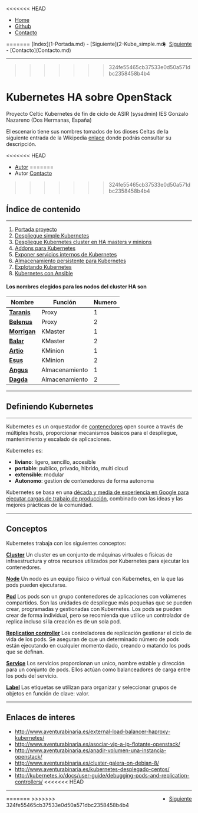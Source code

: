 <<<<<<< HEAD
<div id="header"> 
 <ul>
  <li><a class="active" href="1-Portada.md">Home</a></li>
  <li><a class="bar" href="https://github.com/Tedezed/Celtic-Kubernetes">Github</a></li>
  <li style="float:bottom"><a class="bar" href="Contacto.md">Contacto</a></li>
</ul>
</div>
<div id="control"> 
 <ul>
  <li style="float:right"><a class="next" href="2-Kube_simple.md">Siguiente</a></li>
</ul>
</div>
=======
[Index](1-Portada.md) - [Siguiente](2-Kube_simple.md) - [Contacto](Contacto.md)

---------------------------------
>>>>>>> 324fe55465cb37533e0d50a571dbc2358458b4b4

Kubernetes HA sobre OpenStack
=============================

Proyecto Celtic Kubernetes de fin de ciclo de ASIR (sysadmin) IES Gonzalo Nazareno (Dos Hermanas, España)

El escenario tiene sus nombres tomados de los dioses Celtas de la siguiente entrada de la Wikipedia [enlace](https://es.wikipedia.org/wiki/Categor%C3%ADa:Dioses_celtas) donde podrás consultar su descripción.

<<<<<<< HEAD
* [Autor](Contacto.md)
=======
* Autor [Contacto](Contacto.md)
>>>>>>> 324fe55465cb37533e0d50a571dbc2358458b4b4

Índice de contenido
-------------------
*******************
1. [Portada proyecto](1-Portada.md)
2. [Despliegue simple Kubernetes](2-Kube_simple.md)
3. [Despliegue Kubernetes cluster en HA masters y minions](3-Kube_HA_pcs.md)
4. [Addons para Kubernetes](4-Addons.md)
5. [Exponer servicios internos de Kubernetes](5-Exponer_svc.md)
6. [Almacenamiento persistente para Kubernetes](6-Almacenamiento.md)
7. [Explotando Kubernetes](7-Explotando_kubernetes.md)
8. [Kubernetes con Ansible](8-Kubernetes_ansible.md)

#### Los nombres elegidos para los nodos del cluster HA son

| Nombre      | Función         | Numero  |
|-------------------|-----------------------|-----------|
| [**Taranis**](https://es.wikipedia.org/wiki/Taranis)    | Proxy         | 1     |
| [**Belenus**](https://es.wikipedia.org/wiki/Belenus)    | Proxy         | 2     |
| [**Morrigan**](https://es.wikipedia.org/wiki/Morrigan)    | KMaster         | 1     | 
| [**Balar**](https://es.wikipedia.org/wiki/Balar)      | KMaster         | 2     |
| [**Artio**](https://es.wikipedia.org/wiki/Artio)      | KMinion       | 1     |
| [**Esus**](https://es.wikipedia.org/wiki/Esus)    | KMinion         | 2     |
| [**Angus**](https://es.wikipedia.org/wiki/Angus_(mitología))      | Almacenamiento    | 1     |
| [**Dagda**](https://es.wikipedia.org/wiki/Dagda)      | Almacenamiento    | 2     | 

-----------------------------

## Definiendo Kubernetes

<hr>

Kubernetes es un orquestador de [contenedores](https://github.com/kubernetes/kubernetes/wiki/Why-Kubernetes%3F#why-containers) open source a través de múltiples hosts, proporcionar mecanismos básicos para el despliegue, mantenimiento y escalado de aplicaciones.

Kubernetes es:

* **liviano**: ligero, sencillo, accesible
* **portable**: publico, privado, hibrido, multi cloud
* **extensible**: modular
* **Autonomo**: gestion de contenedores de forma autonoma

Kubernetes se basa en una [década y media de experiencia en Google para ejecutar cargas de trabajo de producción](https://research.google.com/pubs/pub43438.html), combinado con las ideas y las mejores prácticas de la comunidad.

<hr>

## Conceptos

Kubernetes trabaja con los siguientes conceptos:

[**Cluster**](https://github.com/kubernetes/kubernetes/blob/master/docs/admin/README.md)
Un cluster es un conjunto de máquinas virtuales o físicas de infraestructura y otros recursos utilizados por Kubernetes para ejecutar los contenedores. 

[**Node**](https://github.com/kubernetes/kubernetes/blob/master/docs/admin/node.md)
Un nodo es un equipo físico o virtual con Kubernetes, en la que las pods pueden ejecutarse.

[**Pod**](https://github.com/kubernetes/kubernetes/blob/master/docs/user-guide/pods.md)
Los pods son un grupo contenedores de aplicaciones con volúmenes compartidos. Son las unidades de despliegue más pequeñas que se pueden crear, programadas y gestionadas con Kubernetes. Los pods se pueden crear de forma individual, pero se recomienda que utilice un controlador de replica incluso si la creación es de un sola pod.

[**Replication controller**](docs/user-guide/replication-controller.md)
Los controladores de replicación gestionar el ciclo de vida de los pods. Se aseguran de que un determinado número de pods están ejecutando en cualquier momento dado, creando o matando los pods que se definan.

[**Service**](https://github.com/kubernetes/kubernetes/blob/master/docs/user-guide/services.md)
Los servicios proporcionan un unico, nombre estable y dirección para un conjunto de pods.
Ellos actúan como balanceadores de carga entre los pods del servicio.

[**Label**](https://github.com/kubernetes/kubernetes/blob/master/docs/user-guide/labels.md)
Las etiquetas se utilizan para organizar y seleccionar grupos de objetos en función de clave: valor.

-------------------------------

Enlaces de interes
------------------

* http://www.aventurabinaria.es/external-load-balancer-haproxy-kubernetes/
* http://www.aventurabinaria.es/asociar-vip-a-ip-flotante-openstack/
* http://www.aventurabinaria.es/anadir-volumen-una-instancia-openstack/
* http://www.aventurabinaria.es/cluster-galera-on-debian-8/
* http://www.aventurabinaria.es/kubernetes-desplegado-centos/
* http://kubernetes.io/docs/user-guide/debugging-pods-and-replication-controllers/
<<<<<<< HEAD

-------------------------------

<div id="control"> 
 <ul>
  <li style="float:right"><a class="next" href="2-Kube_simple.md">Siguiente</a></li>
</ul>
</div>
=======
>>>>>>> 324fe55465cb37533e0d50a571dbc2358458b4b4
